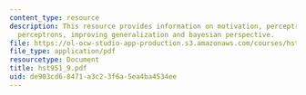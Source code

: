 ```yaml
---
content_type: resource
description: This resource provides information on motivation, perceptrons, multilayer
  perceptrons, improving generalization and bayesian perspective.
file: https://ol-ocw-studio-app-production.s3.amazonaws.com/courses/hst-951j-medical-decision-support-fall-2005/de903cd68471a3c23f6a5ea4ba4534ee_hst951_9.pdf
file_type: application/pdf
resourcetype: Document
title: hst951_9.pdf
uid: de903cd6-8471-a3c2-3f6a-5ea4ba4534ee
---
```

